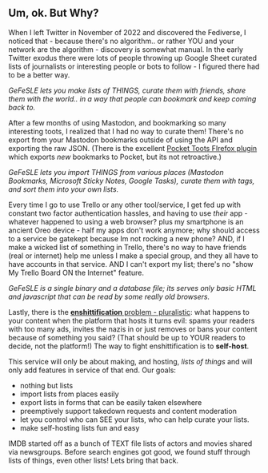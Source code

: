 ## Um, ok. But Why? 
When I left Twitter in November of 2022 and discovered the Fediverse, I noticed that - because there's no algorithm.. or rather YOU and your network are the algorithm - discovery is somewhat manual. In the early Twitter exodus there were lots of people throwing up Google Sheet curated lists of journalists or interesting people or bots to follow - I figured there had to be a better way.  

  _GeFeSLE lets you make lists of THINGS, curate them with friends, share them with the world.. in a way that people can bookmark and keep coming back to._

After a few months of using Mastodon, and bookmarking so many interesting toots, I realized that I had no way to curate them! There's no export from your Mastodon bookmarks outside of using the API and exporting the raw JSON. (There is the excellent [Pocket Toots FIrefox plugin](https://addons.mozilla.org/en-US/firefox/addon/pockettoots/) which exports _new_ bookmarks to Pocket, but its not retroactive.)

  _GeFeSLE lets you import THINGS from various places (Mastodon Bookmarks, Microsoft Sticky Notes, Google Tasks), curate them with tags, and sort them into your own lists._

Every time I go to use Trello or any other tool/service, I get fed up with constant two factor authentication hassles, and having to use _their_ app - whatever happened to using a web browser? plus my smartphone is an ancient Oreo device - half my apps don't work anymore; why should access to a service be gatekept because Im not rocking a new phone? 
AND, if I make a wicked list of something in Trello, there's no way to have friends (real or internet) help me unless I make a special group, and they all have to have accounts in that service. AND I can't export my list; there's no "show My Trello Board ON the Internet" feature.   

  _GeFeSLE is a single binary and a database file; its serves only basic HTML and javascript that can be read by some really old browsers._

Lastly, there is the [**enshittification** problem - pluralistic](https://pluralistic.net/2023/01/21/potemkin-ai/#hey-guys): what happens to your content when the platform that hosts it turns evil: spams your readers with too many ads, invites the nazis in or just removes or bans your content because of something you said? (That should be up to YOUR readers to decide, not the platform!) The way to fight enshittification is to **self-host**. 

This service will only be about making, and hosting, _lists of things_ and will only add features in service of that end.  Our goals:

- nothing but lists
- import lists from places easily
- export lists in forms that can be easily taken elsewhere
- preemptively support takedown requests and content moderation
- let you control who can SEE your lists, who can help curate your lists. 
- make self-hosting lists fun and easy

IMDB started off as a bunch of TEXT file lists of actors and movies shared via newsgroups. Before search engines got good, we found stuff through lists of things, even other lists! Lets bring that back. 
